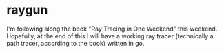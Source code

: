 # raygun

I'm following along the book "Ray Tracing in One Weekend" this weekend.  Hopefully, at the end of this I will have a working ray tracer (technically a path tracer, according to the book) written in go.
